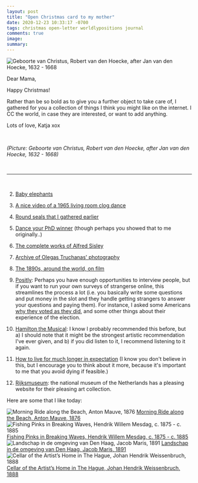 ```yaml
---
layout: post
title: "Open Christmas card to my mother"
date: 2020-12-23 10:33:17 -0700
tags: christmas open-letter worldlypositions journal
comments: true
image:
summary:
---
```

![Geboorte van Christus, Robert van den Hoecke, after Jan van den Hoecke, 1632 - 1668](https://hosting.photobucket.com/images/i/katjasgrace/RP_P_1935_214.jpg)


Dear Mama,

Happy Christmas!

Rather than be so bold as to give you a further object to take care of, I gathered for you a collection of things I think you might like on the internet. I CC the world, in case they are interested, or want to add anything.

Lots of love,
Katja
xox

&nbsp;

*(Picture: Geboorte van Christus, Robert van den Hoecke, after Jan van den Hoecke, 1632 - 1668)*

&nbsp;

***

&nbsp;

2. [Baby elephants](https://www.youtube.com/watch?v=n61fHYOTc_4)

3. [A nice video of a 1965 living room clog dance](https://www.youtube.com/watch?v=cs2j8f7H2WY)

4. [Round seals that I gathered earlier](https://worldspiritsockpuppet.com/2020/10/16/MORE-SEALS.html)

5. [Dance your PhD winner](https://www.youtube.com/watch?v=nUQvJOSCoi4) (though perhaps you showed that to me originally..)

6. [The complete works of Alfred Sisley](https://www.alfredsisley.org/the-complete-works.html)

7. [Archive of Olegas Truchanas' photography](https://nla.gov.au/nla.obj-144700220)

8. [The 1890s, around the world, on film](https://www.youtube.com/watch?v=rHqha40xRL4&t=131s)

9. [Positly](https://www.positly.com/about/): Perhaps you have enough opportunities to interview people, but if you want to run your own surveys of strangerse online, this streamlines the process a lot (i.e. you basically write some questions and put money in the slot and they handle getting strangers to answer your questions and paying them). For instance, I asked some Americans [why they voted as they did](https://worldspiritsockpuppet.com/2020/11/06/why-trump.html), and some other things about their experience of the election.

10. [Hamilton the Musical](https://www.youtube.com/watch?v=aPSWZUExZ8M&list=RDaPSWZUExZ8M&start_radio=1&t=4435): I know I probably recommended this before, but a) I should note that it might be the strongest artistic recommendation I've ever given, and b) if you did listen to it, I recommend listening to it again.

11. [How to live for much longer in expectation](https://waitbutwhy.com/2016/03/cryonics.html) (I know you don't believe in this, but I encourage you to think about it more, because it's important to me that you avoid dying if feasible.)

12. [Rijksmuseum](https://www.rijksmuseum.nl/en): the national museum of the Netherlands has a pleasing website for their pleasing art collection.

  Here are some that I like today:

  ![Morning Ride along the Beach, Anton Mauve, 1876](https://hosting.photobucket.com/images/i/katjasgrace/SK_A_3602.jpg)
  [Morning Ride along the Beach, Anton Mauve, 1876](https://www.rijksmuseum.nl/en/rijksstudio/styles/the-hague-school/objects#/SK-A-3602,2)
  ![Fishing Pinks in Breaking Waves, Hendrik Willem Mesdag, c. 1875 - c. 1885](https://hosting.photobucket.com/images/i/katjasgrace/SK_A_2670.jpg)
  [Fishing Pinks in Breaking Waves, Hendrik Willem Mesdag, c. 1875 - c. 1885](https://www.rijksmuseum.nl/en/rijksstudio/styles/the-hague-school/objects#/SK-A-2670,4)
  ![Landschap in de omgeving van Den Haag, Jacob Maris, 1891](https://hosting.photobucket.com/images/i/katjasgrace/SK_A_2468.jpg)
  [Landschap in de omgeving van Den Haag, Jacob Maris, 1891](https://www.rijksmuseum.nl/en/my/collections/1870975--jos-denneman/haagse-school/objecten#/SK-A-2468,46)
  ![Cellar of the Artist’s Home in The Hague, Johan Hendrik Weissenbruch, 1888](https://hosting.photobucket.com/images/i/katjasgrace/SK_A_3618.jpg)
  [Cellar of the Artist’s Home in The Hague, Johan Hendrik Weissenbruch, 1888](https://www.rijksmuseum.nl/en/my/collections/1870975--jos-denneman/haagse-school/objecten#/SK-A-3618,5)
